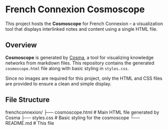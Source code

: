 # French Connexion Cosmoscope

This project hosts the **Cosmoscope** for French Connexion – a visualization tool that displays interlinked notes and content using a single HTML file.

## Overview

**Cosmoscope** is generated by [Cosma](https://cosma.arthurperret.fr/), a tool for visualizing knowledge networks from markdown files. This repository contains the generated `cosmoscope.html` file along with basic styling in `styles.css`.

Since no images are required for this project, only the HTML and CSS files are provided to ensure a clean and simple display.

## File Structure

frenchconnexion/ 
├── cosmoscope.html # Main HTML file generated by Cosma 
├── styles.css # Basic styling for the cosmoscope 
└── README.md # This file

